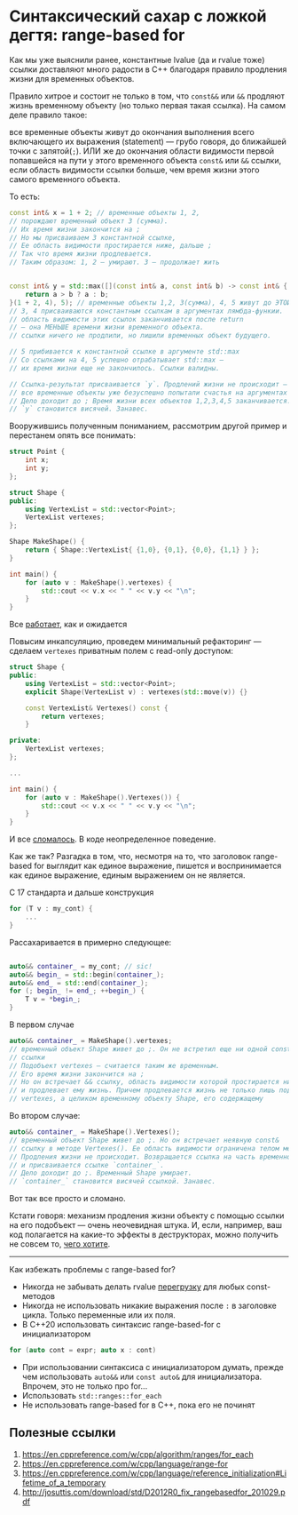 # Синтаксический сахар с ложкой дегтя: range-based for

Как мы уже выяснили ранее, константные lvalue (да и rvalue тоже) ссылки доставляют много радости в C++ благодаря правило продления жизни для временных объектов.

Правило хитрое и состоит не только в том, что `const&&` или `&&` продляют жизнь временному объекту (но только первая такая ссылка). На самом деле правило такое:

все временные объекты живут до окончания выполнения всего включающего их выражения (statement) — грубо говоря, до ближайшей точки с запятой(`;`).
ИЛИ же до окончания области видимости первой попавшейся на пути у этого временного объекта `const&` или `&&` ссылки, если область видимости ссылки больше, чем время жизни этого самого временного объекта.

То есть:

```C++
const int& x = 1 + 2; // временные объекты 1, 2,
// порождают временный объект 3 (сумма).
// Их время жизни закончится на ;
// Но мы присваиваем 3 константной ссылке,
// Ее область видимости простирается ниже, дальше ;
// Так что время жизни продлевается.
// Таким образом: 1, 2 — умирают. 3 — продолжает жить


const int& y = std::max([](const int& a, const int& b) -> const int& {
    return a > b ? a : b;
}(1 + 2, 4), 5); // временные объекты 1,2, 3(сумма), 4, 5 живут до ЭТОЙ ;
// 3, 4 присваиваются константным ссылкам в аргументах лямбда-функии.
// область видимости этих ссылок заканчивается после return
// — она МЕНЬШЕ времени жизни временного объекта.
// ссылки ничего не продлили, но лишили временных объект будущего.

// 5 прибивается к константной ссылке в аргументе std::max
// Со ссылками на 4, 5 успешно отрабатывает std::max —
// их время жизни еще не закончилось. Ссылки валидны.

// Ссылка-результат присваивается `y`. Продлений жизни не происходит —
// все временные объекты уже безуспешно попытали счастья на аргументах функций.
// Дело доходит до ; Время жизни всех объектов 1,2,3,4,5 заканчивается.
// `y` становится висячей. Занавес.
```


Вооружившись полученным пониманием, рассмотрим другой пример и перестанем опять все понимать:

```C++
struct Point {
    int x;
    int y;
};

struct Shape {
public:
    using VertexList = std::vector<Point>;
    VertexList vertexes;
};

Shape MakeShape() {
    return { Shape::VertexList{ {1,0}, {0,1}, {0,0}, {1,1} } };
}

int main() {
    for (auto v : MakeShape().vertexes) {
        std::cout << v.x << " " << v.y << "\n";
    }
}
```
Все [работает](https://godbolt.org/z/r1zbzK), как и ожидается

Повысим инкапсуляцию, проведем минимальный рефакторинг — сделаем `vertexes` приватным полем с read-only доступом:

```C++
struct Shape {
public:
    using VertexList = std::vector<Point>;
    explicit Shape(VertexList v) : vertexes(std::move(v)) {}

    const VertexList& Vertexes() const {
        return vertexes;
    }

private:
    VertexList vertexes;
};

...

int main() {
    for (auto v : MakeShape().Vertexes()) {
        std::cout << v.x << " " << v.y << "\n";
    }
}
```

И все [сломалось](https://godbolt.org/z/Ejq745). В коде неопределенное поведение.

Как же так? Разгадка в том, что, несмотря на то, что заголовок range-based for выглядит как единое выражение, пишется и воспринимается как единое выражение, единым выражением он не является.

С 17 стандарта и дальше конструкция
```C++
for (T v : my_cont) {
    ...
}
```
Рассахаривается в примерно следующее:
```C++

auto&& container_ = my_cont; // sic!
auto&& begin_ = std::begin(container_);
auto&& end_ = std::end(container_);
for (; begin_ != end_; ++begin_) {
    T v = *begin_;
}
```

В первом случае
```C++
auto&& container_ = MakeShape().vertexes;
// временный объект Shape живет до ;. Он не встретил еще ни одной const& или &&
// ссылки
// Подобъект vertexes — считается таким же временным.
// Его время жизни закончится на ;
// Но он встречает && ссылку, область видимости которой простирается ниже
// и продлевает ему жизнь. Причем продлевается жизнь не только лишь подобъекту
// vertexes, а целиком временному объекту Shape, его содержащему
```

Во втором случае:
```C++
auto&& container_ = MakeShape().Vertexes();
// временный объект Shape живет до ;. Но он встречает неявную const&
// ссылку в методе Vertexes(). Ее область видимости ограничена телом метода.
// Продления жизни не происходит. Возвращается ссылка на часть временного объекта
// и присваивается ссылке `container_`.
// Дело доходит до ;. Временный Shape умирает.
// `container_` становится висячей ссылкой. Занавес.
```

Вот так все просто и сломано.

Кстати говоря: механизм продления жизни объекту с помощью ссылки на его подобъект — очень неочевидная штука. И, если, например, ваш код полагается на какие-то эффекты в деструкторах, можно получить не совсем то, [чего хотите](https://godbolt.org/z/9M946o).

---

Как избежать проблемы с range-based for?

- Никогда не забывать делать rvalue [перегрузку](https://godbolt.org/z/TPYzEj) для любых const-методов
- Никогда не использовать никакие выражения после `:` в заголовке цикла. Только переменные или их поля.
- В C++20 использовать синтаксис range-based-for с инициализатором
```C++
for (auto cont = expr; auto x : cont)
```
- При использовании синтаксиса с инициализатором думать, прежде чем использовать
`auto&&` или `const auto&` для инициализатора. Впрочем, это не только про for...
- Использовать `std::ranges::for_each`
- Не использовать range-based for в C++, пока его не починят

## Полезные ссылки
1. https://en.cppreference.com/w/cpp/algorithm/ranges/for_each
2. https://en.cppreference.com/w/cpp/language/range-for
3. https://en.cppreference.com/w/cpp/language/reference_initialization#Lifetime_of_a_temporary
4. http://josuttis.com/download/std/D2012R0_fix_rangebasedfor_201029.pdf


